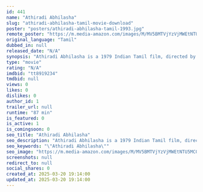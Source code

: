 ```yaml
---
id: 441
name: "Athiradi Abhilasha"
slug: "athiradi-abhilasha-tamil-movie-download"
poster: "posters/athiradi-abhilasha-tamil-1993.jpg"
remote_poster: "https://m.media-amazon.com/images/M/MV5BMTVjYzVjMWEtNTU5MC00ZmNlLThmODEtYTJhMDFiYzE3M2I5XkEyXkFqcGdeQXVyNTM3MDMyMDQ@._V1_SX300.jpg"
original_language: "Tamil"
dubbed_in: null
released_date: "N/A"
synopsis: "Athiradi Abhilasha is a 1979 Indian Tamil film, directed by Suresh and produced by G Manesh Kumar. The film stars Vetri, Kitti and Disco Shanti in lead roles. Music of the film was composed by A T Umar."
type: "movie"
rating: "N/A"
imdbid: "tt8919234"
tmdbid: null
views: 0
likes: 0
dislikes: 0
author_id: 1
trailer_url: null
runtime: "87 min"
is_featured: 0
is_active: 1
is_comingsoon: 0
seo_title: "Athiradi Abhilasha"
seo_description: "Athiradi Abhilasha is a 1979 Indian Tamil film, directed by Suresh and produced by G Manesh Kumar. The film stars Vetri, Kitti and Disco Shanti in lead roles. Music of the film was composed by A T Umar."
seo_keywords: "\"Athiradi Abhilasha\""
seo_image: "https://m.media-amazon.com/images/M/MV5BMTVjYzVjMWEtNTU5MC00ZmNlLThmODEtYTJhMDFiYzE3M2I5XkEyXkFqcGdeQXVyNTM3MDMyMDQ@._V1_SX300.jpg"
screenshots: null
redirect_to: null
social_shares: 0
created_at: 2025-03-20 19:14:00
updated_at: 2025-03-20 19:14:00
---
```


